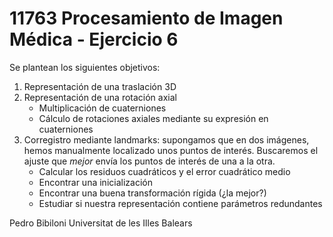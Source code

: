 # 11763 Procesamiento de Imagen Médica - Ejercicio 6

Se plantean los siguientes objetivos:

1. Representación de una traslación 3D
2. Representación de una rotación axial
    * Multiplicación de cuaterniones
    * Cálculo de rotaciones axiales mediante su expresión en cuaterniones
3. Corregistro mediante landmarks: supongamos que en dos imágenes, hemos manualmente localizado unos puntos de interés. Buscaremos el ajuste que *mejor* envía los puntos de interés de una a la otra.
    * Calcular los residuos cuadráticos y el error cuadrático medio
    * Encontrar una inicialización
    * Encontrar una buena transformación rígida (¿la mejor?)
    * Estudiar si nuestra representación contiene parámetros redundantes

Pedro Bibiloni
Universitat de les Illes Balears
